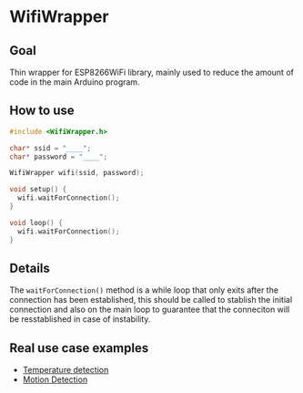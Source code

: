 # WifiWrapper

## Goal

Thin wrapper for ESP8266WiFi library, mainly used to reduce the amount of code in the main Arduino program.

## How to use

```c++
#include <WifiWrapper.h>

char* ssid = "____";
char* password = "____";

WifiWrapper wifi(ssid, password);

void setup() {
  wifi.waitForConnection();
}

void loop() {
  wifi.waitForConnection();
}
```

## Details

The `waitForConnection()` method is a while loop that only exits after the connection has been established, this should be called to stablish the initial connection and also on the main loop to guarantee that the conneciton will be resstablished in case of instability.

## Real use case examples

- [Temperature detection](https://github.com/Juraci/temperature-detection/blob/master/temperature-detection.ino)
- [Motion Detection](https://github.com/Juraci/motion-detection/blob/master/motion-detection.ino)
